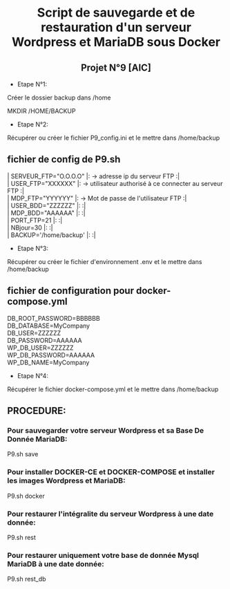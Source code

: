 # <div align="center"> Script de sauvegarde et de restauration d'un serveur Wordpress et MariaDB sous Docker </div>

## <div align="center"> Projet N°9 [AIC] </div>

* Etape N°1:  

Créer le dossier backup dans /home

MKDIR /HOME/BACKUP

* Etape N°2:

Récupérer ou créer le fichier P9_config.ini et le mettre dans /home/backup

## fichier de config de P9.sh

| SERVEUR_FTP="O.O.O.O" |: -> adresse ip du serveur FTP                           :|  
| USER_FTP="XXXXXX"     |: -> utilisateur authorisé à ce connecter au serveur FTP :|  
| MDP_FTP="YYYYYY"      |: -> Mot de passe de l'utilisateur FTP                   :|  
| USER_BDD="ZZZZZZ"     |:                                                        :|  
| MDP_BDD="AAAAAA"      |:                                                        :|  
| PORT_FTP=21           |:                                                        :|  
| NBjour=30             |:                                                        :|  
| BACKUP='/home/backup' |:                                                        :|  

* Etape N°3:

Récupérer ou créer le fichier d'environnement .env et le mettre dans /home/backup

## fichier de configuration pour docker-compose.yml

DB_ROOT_PASSWORD=BBBBBB  
DB_DATABASE=MyCompany  
DB_USER=ZZZZZZ  
DB_PASSWORD=AAAAAA  
WP_DB_USER=ZZZZZZ  
WP_DB_PASSWORD=AAAAAA  
WP_DB_NAME=MyCompany  

* Etape N°4:

Récupérer le fichier docker-compose.yml et le mettre dans /home/backup

## PROCEDURE:

### Pour sauvegarder votre serveur Wordpress et sa Base De Donnée MariaDB:

P9.sh save

### Pour installer DOCKER-CE et DOCKER-COMPOSE et installer les images Wordpress et MariaDB:

P9.sh docker

### Pour restaurer l'intégralite du serveur Wordpress à une date donnée:

P9.sh rest

### Pour restaurer uniquement votre base de donnée Mysql MariaDB à une date donnée:

P9.sh rest_db
